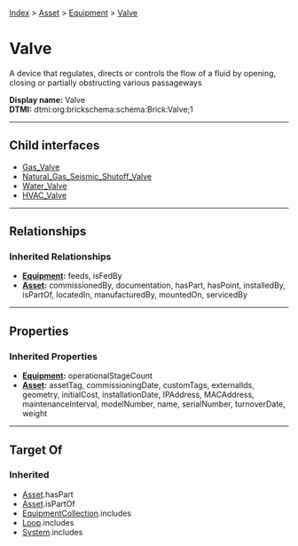[Index](../../../index.md) > [Asset](../../Asset.md) > [Equipment](../Equipment.md) > [Valve](#)
# Valve

A device that regulates, directs or controls the flow of a fluid by opening, closing or partially obstructing various passageways


**Display name:** Valve<br />
**DTMI:** dtmi:org:brickschema:schema:Brick:Valve;1

---

## Child interfaces
* [Gas_Valve](Gas_Valve.md)
* [Natural_Gas_Seismic_Shutoff_Valve](Natural_Gas_Seismic_Shutoff_Valve.md)
* [Water_Valve](Water_Valve/Water_Valve.md)
* [HVAC_Valve](HVAC_Valve/HVAC_Valve.md)

---

## Relationships

### Inherited Relationships
* **[Equipment](../Equipment.md):** feeds, isFedBy
* **[Asset](../../Asset.md):** commissionedBy, documentation, hasPart, hasPoint, installedBy, isPartOf, locatedIn, manufacturedBy, mountedOn, servicedBy

---

## Properties

### Inherited Properties
* **[Equipment](../Equipment.md):** operationalStageCount
* **[Asset](../../Asset.md):** assetTag, commissioningDate, customTags, externalIds, geometry, initialCost, installationDate, IPAddress, MACAddress, maintenanceInterval, modelNumber, name, serialNumber, turnoverDate, weight

---

## Target Of
### Inherited
* [Asset](../../Asset.md).hasPart
* [Asset](../../Asset.md).isPartOf
* [EquipmentCollection](../../../Collection/EquipmentCollection.md).includes
* [Loop](../../../Collection/Loop/Loop.md).includes
* [System](../../../Collection/System/System.md).includes
